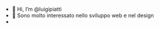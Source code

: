 - 👋 Hi, I’m @luigipiatti
- 👀 Sono molto interessato nello sviluppo web e nel design
- 
<!---
luigipiatti/luigipiatti is a ✨ special ✨ repository because its `README.md` (this file) appears on your GitHub profile.
You can click the Preview link to take a look at your changes.
--->
